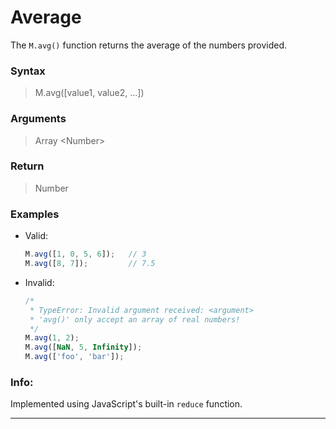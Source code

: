 # Average
The `M.avg()` function returns the average of the numbers provided.

### Syntax
> M.avg([value1, value2, ...])

### Arguments
> Array \<Number\>

### Return
> Number

### Examples
- Valid:
	```js
	M.avg([1, 0, 5, 6]);   // 3
	M.avg([8, 7]);         // 7.5
	```
- Invalid:
	```js
	/*
	 * TypeError: Invalid argument received: <argument>
	 * 'avg()' only accept an array of real numbers!
	 */
	M.avg(1, 2);
	M.avg([NaN, 5, Infinity]);
	M.avg(['foo', 'bar']);
	```

### Info:
Implemented using JavaScript's built-in `reduce` function.

------
